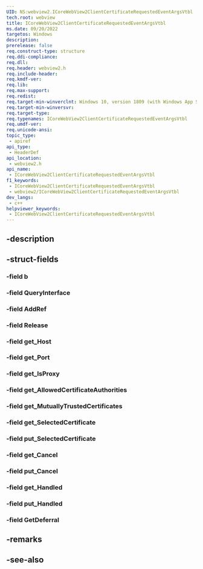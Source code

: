 ```yaml
---
UID: NS:webview2.ICoreWebView2ClientCertificateRequestedEventArgsVtbl
tech.root: webview
title: ICoreWebView2ClientCertificateRequestedEventArgsVtbl
ms.date: 09/20/2022
targetos: Windows
description: 
prerelease: false
req.construct-type: structure
req.ddi-compliance: 
req.dll: 
req.header: webview2.h
req.include-header: 
req.kmdf-ver: 
req.lib: 
req.max-support: 
req.redist: 
req.target-min-winverclnt: Windows 10, version 1809 (with Windows App SDK 1.1 or later)
req.target-min-winversvr: 
req.target-type: 
req.typenames: ICoreWebView2ClientCertificateRequestedEventArgsVtbl
req.umdf-ver: 
req.unicode-ansi: 
topic_type:
 - apiref
api_type:
 - HeaderDef
api_location:
 - webview2.h
api_name:
 - ICoreWebView2ClientCertificateRequestedEventArgsVtbl
f1_keywords:
 - ICoreWebView2ClientCertificateRequestedEventArgsVtbl
 - webview2/ICoreWebView2ClientCertificateRequestedEventArgsVtbl
dev_langs:
 - c++
helpviewer_keywords:
 - ICoreWebView2ClientCertificateRequestedEventArgsVtbl
---
```


## -description

## -struct-fields

### -field b

### -field QueryInterface

### -field AddRef

### -field Release

### -field get_Host

### -field get_Port

### -field get_IsProxy

### -field get_AllowedCertificateAuthorities

### -field get_MutuallyTrustedCertificates

### -field get_SelectedCertificate

### -field put_SelectedCertificate

### -field get_Cancel

### -field put_Cancel

### -field get_Handled

### -field put_Handled

### -field GetDeferral

## -remarks

## -see-also

